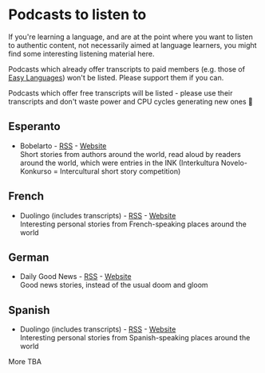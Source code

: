 # Podcasts to listen to

If you're learning a language, and are at the point where you want to listen to authentic content, not necessarily aimed at language learners, you might find some interesting listening material here.

Podcasts which already offer transcripts to paid members (e.g. those of [Easy Languages](https://www.easy-languages.org/podcasts)) won't be listed. Please support them if you can.

Podcasts which offer free transcripts will be listed - please use their transcripts and don't waste power and CPU cycles generating new ones 🙂

## Esperanto

* Bobelarto - [RSS](https://anchor.fm/s/69312108/podcast/rss) - [Website](https://bobelarto.ink/projektoj/)  
  Short stories from authors around the world, read aloud by readers around the world, which were entries in the INK (Interkultura Novelo-Konkurso = Intercultural short story competition)

## French

* Duolingo (includes transcripts) - [RSS](https://anchor.fm/s/fb438900/podcast/rss) - [Website](https://podcast.duolingo.com/french)  
  Interesting personal stories from French-speaking places around the world

## German

* Daily Good News - [RSS](https://www1.wdr.de/mediathek/audio/cosmo/daily-good-news/daily-good-news-112.podcast) - [Website](https://www1.wdr.de/mediathek/audio/cosmo/daily-good-news/)  
  Good news stories, instead of the usual doom and gloom

## Spanish

* Duolingo (includes transcripts) - [RSS](https://anchor.fm/s/fc714074/podcast/rss) - [Website](https://podcast.duolingo.com/spanish)  
  Interesting personal stories from Spanish-speaking places around the world

More TBA
